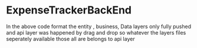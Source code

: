 # ExpenseTrackerBackEnd
In the above code format the entity , business, Data layers only fully pushed and api layer was happened by drag and drop so whatever the layers files seperately available those all are  belongs to api layer 
